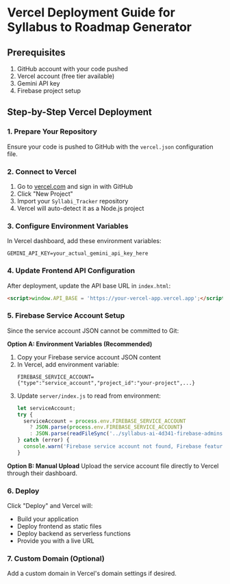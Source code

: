 # Vercel Deployment Guide for Syllabus to Roadmap Generator

## Prerequisites
1. GitHub account with your code pushed
2. Vercel account (free tier available)
3. Gemini API key
4. Firebase project setup

## Step-by-Step Vercel Deployment

### 1. Prepare Your Repository
Ensure your code is pushed to GitHub with the `vercel.json` configuration file.

### 2. Connect to Vercel
1. Go to [vercel.com](https://vercel.com) and sign in with GitHub
2. Click "New Project"
3. Import your `Syllabi_Tracker` repository
4. Vercel will auto-detect it as a Node.js project

### 3. Configure Environment Variables
In Vercel dashboard, add these environment variables:
```
GEMINI_API_KEY=your_actual_gemini_api_key_here
```

### 4. Update Frontend API Configuration
After deployment, update the API base URL in `index.html`:
```html
<script>window.API_BASE = 'https://your-vercel-app.vercel.app';</script>
```

### 5. Firebase Service Account Setup
Since the service account JSON cannot be committed to Git:

**Option A: Environment Variables (Recommended)**
1. Copy your Firebase service account JSON content
2. In Vercel, add environment variable:
   ```
   FIREBASE_SERVICE_ACCOUNT={"type":"service_account","project_id":"your-project",...}
   ```
3. Update `server/index.js` to read from environment:
   ```javascript
   let serviceAccount;
   try {
     serviceAccount = process.env.FIREBASE_SERVICE_ACCOUNT 
       ? JSON.parse(process.env.FIREBASE_SERVICE_ACCOUNT)
       : JSON.parse(readFileSync('../syllabus-ai-4d341-firebase-adminsdk-fbsvc-e21a21a5f5.json', 'utf8'));
   } catch (error) {
     console.warn('Firebase service account not found, Firebase features will be disabled');
   }
   ```

**Option B: Manual Upload**
Upload the service account file directly to Vercel through their dashboard.

### 6. Deploy
Click "Deploy" and Vercel will:
- Build your application
- Deploy frontend as static files
- Deploy backend as serverless functions
- Provide you with a live URL

### 7. Custom Domain (Optional)
Add a custom domain in Vercel's domain settings if desired.
